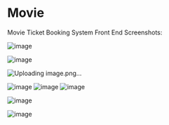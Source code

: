 # Movie
 Movie Ticket Booking System
 Front End Screenshots:
 
 
 ![image](https://github.com/suvee-1339/movie/assets/94752841/1fa42f0b-bbee-487f-9e44-f833c30a09b9)
 
 ![image](https://github.com/suvee-1339/movie/assets/94752841/8dffa4c9-179a-45c6-b5eb-5298df64b8c9)
 
 ![Uploading image.png…]()

![image](https://github.com/suvee-1339/movie/assets/94752841/ad46d840-3e69-4b45-8959-a137e0574ab5)
![image](https://github.com/suvee-1339/movie/assets/94752841/948613c3-53b6-4676-8cd8-ce06e98c98b3)
![image](https://github.com/suvee-1339/movie/assets/94752841/8141470c-000f-4d80-a7ce-84bf4cd7470a)

![image](https://github.com/suvee-1339/movie/assets/94752841/8925d315-239d-4f3d-aa3a-19b8c6693669)

![image](https://github.com/suvee-1339/movie/assets/94752841/fdb62b6e-0df2-4035-ae83-8780c82c54c1)










